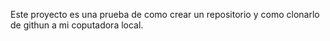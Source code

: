 Este proyecto es una prueba de como crear un repositorio y como clonarlo de githun a mi coputadora local.